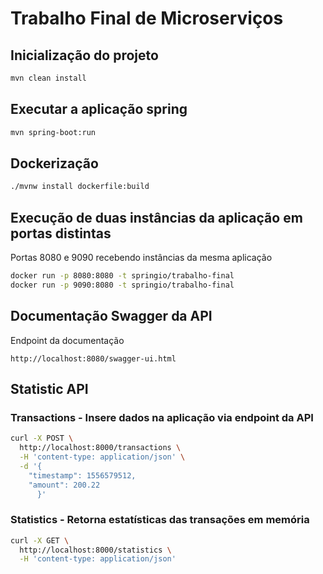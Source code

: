 ﻿
# Trabalho Final de Microserviços

## Inicialização do projeto

```sh
mvn clean install
```

## Executar a aplicação spring

```sh
mvn spring-boot:run
```

## Dockerização

```sh
./mvnw install dockerfile:build
```

## Execução de duas instâncias da aplicação em portas distintas

Portas 8080 e 9090 recebendo instâncias da mesma aplicação
```sh
docker run -p 8080:8080 -t springio/trabalho-final
docker run -p 9090:8080 -t springio/trabalho-final
```

## Documentação Swagger da API

Endpoint da documentação
```url
http://localhost:8080/swagger-ui.html
```

## Statistic API

### Transactions - Insere dados na aplicação via endpoint da API
```sh
curl -X POST \
  http://localhost:8000/transactions \
  -H 'content-type: application/json' \
  -d '{ 
	"timestamp": 1556579512,
	"amount": 200.22 
      }' 
```

### Statistics - Retorna estatísticas das transações em memória
```sh
curl -X GET \
  http://localhost:8000/statistics \
  -H 'content-type: application/json'
```
